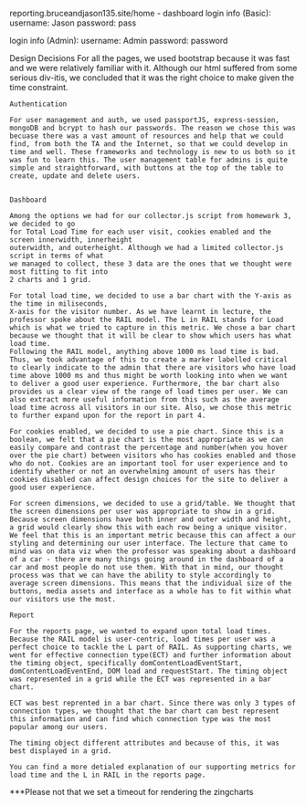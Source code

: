 reporting.bruceandjason135.site/home - dashboard
login info (Basic):
username: Jason
password: pass

login info (Admin):
username: Admin
password: password

Design Decisions
    For all the pages, we used bootstrap because it was fast and we were relatively familiar with it. Although our html suffered from some serious div-itis, we concluded that it was the right choice to make given the time constraint. 

    Authentication
    
    For user management and auth, we used passportJS, express-session, mongoDB and bcrypt to hash our passwords. The reason we chose this was becuase there was a vast amount of resources and help that we could find, from both the TA and the Internet, so that we could develop in time and well. These frameworks and technology is new to us both so it was fun to learn this. The user management table for admins is quite simple and straightforward, with buttons at the top of the table to create, update and delete users.


    Dashboard

    Among the options we had for our collector.js script from homework 3, we decided to go 
    for Total Load Time for each user visit, cookies enabled and the screen innerwidth, innerheight
    outerwidth, and outerheight. Although we had a limited collector.js script in terms of what
    we managed to collect, these 3 data are the ones that we thought were most fitting to fit into
    2 charts and 1 grid. 

    For total load time, we decided to use a bar chart with the Y-axis as the time in miliseconds, 
    X-axis for the visitor number. As we have learnt in lecture, the professor spoke about the RAIL model. The L in RAIL stands for Load which is what we tried to capture in this metric. We chose a bar chart because we thought that it will be clear to show which users has what load time.
    Following the RAIL model, anything above 1000 ms load time is bad. Thus, we took advantage of this to create a marker labelled critical to clearly indicate to the admin that there are visitors who have load time above 1000 ms and thus might be worth looking into when we want to deliver a good user experience. Furthermore, the bar chart also provides us a clear view of the range of load times per user. We can also extract more useful information from this such as the average load time across all visitors in our site. Also, we chose this metric to further expand upon for the report in part 4.

    For cookies enabled, we decided to use a pie chart. Since this is a boolean, we felt that a pie chart is the most appropriate as we can easily compare and contrast the percentage and number(when you hover over the pie chart) between visitors who has cookies enabled and those who do not. Cookies are an important tool for user experience and to identify whether or not an overwhelming amount of users has their cookies disabled can affect design choices for the site to deliver a good user experience.

    For screen dimensions, we decided to use a grid/table. We thought that the screen dimensions per user was appropriate to show in a grid. Because screen dimensions have both inner and outer width and height, a grid would clearly show this with each row being a unique visitor. We feel that this is an important metric because this can affect a our styling and determining our user interface. The lecture that came to mind was on data viz when the professor was speaking about a dashboard of a car - there are many things going around in the dashboard of a car and most people do not use them. With that in mind, our thought process was that we can have the ability to style accordingly to average screen dimensions. This means that the individual size of the buttons, media assets and interface as a whole has to fit within what our visitors use the most. 

    Report

    For the reports page, we wanted to expand upon total load times. Because the RAIL model is user-centric, load times per user was a perfect choice to tackle the L part of RAIL. As supporting charts, we went for effective connection type(ECT) and further information about the timing object, specifically domContentLoadEventStart, domContentLoadEventEnd, DOM load and requestStart. The timing object was represented in a grid while the ECT was represented in a bar chart. 

    ECT was best reprented in a bar chart. Since there was only 3 types of connection types, we thought that the bar chart can best represent this information and can find which connection type was the most popular among our users.

    The timing object different attributes and because of this, it was best displayed in a grid. 

    You can find a more detialed explanation of our supporting metrics for load time and the L in RAIL in the reports page. 

***Please not that we set a timeout for rendering the zingcharts